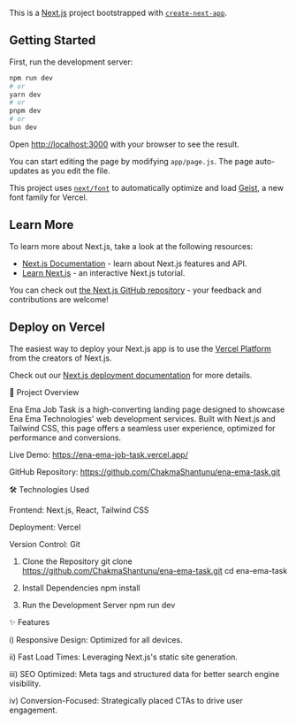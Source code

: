 This is a [Next.js](https://nextjs.org) project bootstrapped with [`create-next-app`](https://github.com/vercel/next.js/tree/canary/packages/create-next-app).

## Getting Started

First, run the development server:

```bash
npm run dev
# or
yarn dev
# or
pnpm dev
# or
bun dev
```

Open [http://localhost:3000](http://localhost:3000) with your browser to see the result.

You can start editing the page by modifying `app/page.js`. The page auto-updates as you edit the file.

This project uses [`next/font`](https://nextjs.org/docs/app/building-your-application/optimizing/fonts) to automatically optimize and load [Geist](https://vercel.com/font), a new font family for Vercel.

## Learn More

To learn more about Next.js, take a look at the following resources:

- [Next.js Documentation](https://nextjs.org/docs) - learn about Next.js features and API.
- [Learn Next.js](https://nextjs.org/learn) - an interactive Next.js tutorial.

You can check out [the Next.js GitHub repository](https://github.com/vercel/next.js) - your feedback and contributions are welcome!

## Deploy on Vercel

The easiest way to deploy your Next.js app is to use the [Vercel Platform](https://vercel.com/new?utm_medium=default-template&filter=next.js&utm_source=create-next-app&utm_campaign=create-next-app-readme) from the creators of Next.js.

Check out our [Next.js deployment documentation](https://nextjs.org/docs/app/building-your-application/deploying) for more details.

🚀 Project Overview

Ena Ema Job Task is a high-converting landing page designed to showcase Ena Ema Technologies' web development services. Built with Next.js and Tailwind CSS, this page offers a seamless user experience, optimized for performance and conversions.

Live Demo: https://ena-ema-job-task.vercel.app/

GitHub Repository: https://github.com/ChakmaShantunu/ena-ema-task.git

🛠️ Technologies Used

Frontend: Next.js, React, Tailwind CSS

Deployment: Vercel

Version Control: Git

1. Clone the Repository
git clone https://github.com/ChakmaShantunu/ena-ema-task.git
cd ena-ema-task

2. Install Dependencies
npm install

3. Run the Development Server
npm run dev

✨ Features

i) Responsive Design: Optimized for all devices.

ii) Fast Load Times: Leveraging Next.js's static site generation.

iii) SEO Optimized: Meta tags and structured data for better search engine visibility.

iv) Conversion-Focused: Strategically placed CTAs to drive user engagement.